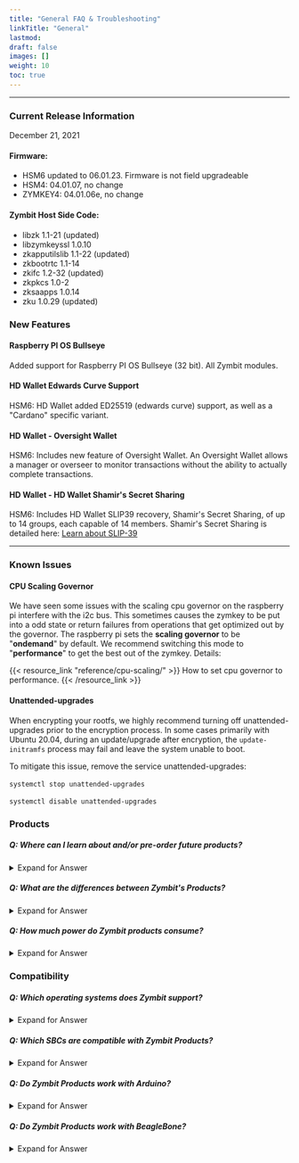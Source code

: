 ```yaml
---
title: "General FAQ & Troubleshooting"
linkTitle: "General"
lastmod:
draft: false
images: []
weight: 10
toc: true
---
```


-----
### **Current Release Information**
December 21, 2021 

#### Firmware: 
 - HSM6 updated to 06.01.23. Firmware is not field upgradeable
 - HSM4: 04.01.07, no change 
 - ZYMKEY4: 04.01.06e, no change

#### Zymbit Host Side Code:
 - libzk 1.1-21 (updated)
 - libzymkeyssl 1.0.10
 - zkapputilslib 1.1-22 (updated)
 - zkbootrtc 1.1-14
 - zkifc 1.2-32 (updated)
 - zkpkcs 1.0-2
 - zksaapps 1.0.14
 - zku 1.0.29 (updated)

### New Features
#### Raspberry PI OS Bullseye
Added support for Raspberry PI OS Bullseye (32 bit). All Zymbit modules.

#### HD Wallet Edwards Curve Support
HSM6: HD Wallet added ED25519 (edwards curve) support, as well as a "Cardano" specific variant.

#### HD Wallet - Oversight Wallet
HSM6: Includes new feature of Oversight Wallet. An Oversight Wallet allows a manager or overseer to monitor transactions without the ability to actually complete transactions.


#### HD Wallet - HD Wallet Shamir's Secret Sharing
HSM6: Includes HD Wallet SLIP39 recovery, Shamir's Secret Sharing, of up to 14 groups, each capable of 14 members. Shamir's Secret Sharing is detailed here: 
[Learn about SLIP-39](https://github.com/satoshilabs/slips/blob/master/slip-0039.md)

-----

### **Known Issues**

#### CPU Scaling Governor
We have seen some issues with the scaling cpu governor on the raspberry pi interfere with the i2c bus. This sometimes causes the zymkey to be put into a odd state or return failures from operations that get optimized out by the governor. The raspberry pi sets the **scaling governor** to be "**ondemand**" by default. We recommend switching this mode to "**performance**" to get the best out of the zymkey. Details:

{{< resource_link "reference/cpu-scaling/" >}}
How to set cpu governor to performance.
{{< /resource_link >}}

#### Unattended-upgrades
When encrypting your rootfs, we highly recommend turning off unattended-upgrades prior to the encryption process. In some cases primarily with Ubuntu 20.04, during an update/upgrade after encryption, the `update-initramfs` process may fail and leave the system unable to boot.

To mitigate this issue, remove the service unattended-upgrades:

`systemctl stop unattended-upgrades`

`systemctl disable unattended-upgrades`


### **Products**

##### Q: Where can I learn about and/or pre-order future products?

<details>

<summary>Expand for Answer</summary>

<br>

A: Sign up for our new product email updates at the bottom of [Zymbit's homepage](https://www.zymbit.com/).

-----

</details>

##### Q: What are the differences between Zymbit's Products?

<details>

<summary>Expand for Answer</summary>

<br>

A: See the [Product Comparison Matrix](https://www.zymbit.com/security-modules/#compare-modules) for the differences between Zymkey, HSM4, and HSM6. Please [reach out](https://www.zymbit.com/contact-us/) with any further questions.

-----

</details>

##### Q: How much power do Zymbit products consume?

<details>

<summary>Expand for Answer</summary>

<br>

*   Zymkey-RPi (3.3V): idle approx. 1mA; max active < 25mA with LED off, < 35mA with LED on.
*   Zymkey-USB (5V): idle approx. 1.5mA; max active < 40mA with LEDs off, < 60mA with LEDs on.

See [Power Quality]( https://docs.zymbit.com/reference/power-quality/) for more information.

-----

</details>

### **Compatibility**

##### Q: Which operating systems does Zymbit support?
 
<details>

<summary>Expand for Answer</summary>

<br>

![supported OSs](../supported-os-dots.png) 

-----

</details>

##### Q: Which SBCs are compatible with Zymbit Products?

<details>

<summary>Expand for Answer</summary>

<br>

*  Electrically, the Zymkey-I2C will interface to any single board computer using I2C. Check compatibility with your particular Linux distribution.
*  Raspberry Pi 3, 3B+, 4, Zero
*  RPi Compute Module 3, 4
*  NVIDIA Jetson Nano, Xavier NX

-----

</details>

##### Q: Do Zymbit Products work with Arduino?

<details>

<summary>Expand for Answer</summary>

<br>

A: We have no plans to release an Arduino shield version. While we love Arduinos and use them all the time, they generally don’t have enough resources to handle cryptographic operations at this level.


-----

</details>

##### Q: Do Zymbit Products work with BeagleBone?

<details>

<summary>Expand for Answer</summary>

<br>

A: Zymbit does not officially support the BeagleBoard platform at this time.

-----

</details>
